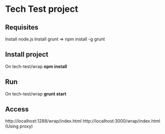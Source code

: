 # Tech Test project

## Requisites
Install node.js
Install grunt => npm install -g grunt

## Install project
On tech-test/wrap
**npm install**

## Run
On tech-test/wrap
**grunt start**

## Access
http://localhost:1288/wrap/index.html
http://localhost:3000/wrap/index.html (Using proxy)